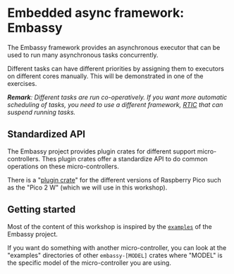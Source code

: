 
# Embedded async framework: Embassy

The Embassy framework provides an asynchronous executor that can be used to run many asynchronous tasks concurrently.

Different tasks can have different priorities by assigning them to executors on different cores manually. This will be demonstrated in one of the exercises.

_**Remark**: Different tasks are run co-operatively. If you want more automatic scheduling of tasks, you need to use a different framework, [RTIC](https://github.com/rtic-rs/rtic) that can suspend running tasks._

## Standardized API

The Embassy project provides plugin crates for different support micro-controllers. Thes plugin crates offer a standardize API to do common operations on these micro-controllers.

There is a "[plugin crate](https://crates.io/crates/embassy-rp)" for the different versions of Raspberry Pico such as the "Pico 2 W" (which we will use in this workshop).

## Getting started

Most of the content of this workshop is inspired by the [`examples`](https://github.com/embassy-rs/embassy/tree/main/examples/rp235x/src/bin) of the Embassy project.

If you want do something with another micro-controller, you can look at the "examples" directories of other `embassy-[MODEL]` crates where "MODEL" is the specific model of the micro-controller you are using.
